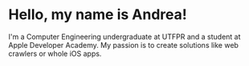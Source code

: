 # Hello, my name is Andrea!

I'm a Computer Engineering undergraduate at UTFPR and a student at Apple Developer Academy. My passion is to create solutions like web crawlers or whole iOS apps.

